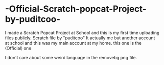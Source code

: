 # -Official-Scratch-popcat-Project-by-puditcoo-
I made a Scratch Popcat Project at School and this is my first time uploading files publicly. Scratch file by "puditcoo" It actually me but another account at school and this was my main account at my home. this one is the (Official) one

I don't care about some weird language in the removebg png file.
